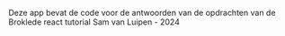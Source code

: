 Deze app bevat de code voor de antwoorden van de opdrachten van de Broklede react tutorial
Sam van Luipen - 2024
